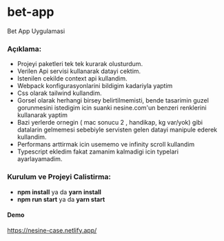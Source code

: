# bet-app

Bet App Uygulamasi

### Açıklama:

- Projeyi paketleri tek tek kurarak olusturdum.
- Verilen Api servisi kullanarak datayi cektim.
- Istenilen cekilde context api kullandim.
- Webpack konfigurasyonlarini bildigim kadariyla yaptim
- Css olarak tailwind kullandim.
- Gorsel olarak herhangi birsey belirtilmemisti, bende tasarimin guzel gorunmesini istedigim icin suanki nesine.com'un benzeri renklerini kullanarak yaptim
- Bazi yerlerde ornegin ( mac sonucu 2 , handikap, kg var/yok) gibi datalarin gelmemesi sebebiyle servisten gelen datayi manipule ederek kullandim.
- Performans arttirmak icin usememo ve infinity scroll kullandim
- Typescript ekledim fakat zamanim kalmadigi icin typelari ayarlayamadim.


### Kurulum ve Projeyi Calistirma:

- **npm install** ya da **yarn install**
- **npm run start** ya da **yarn start**

#### Demo
https://nesine-case.netlify.app/
